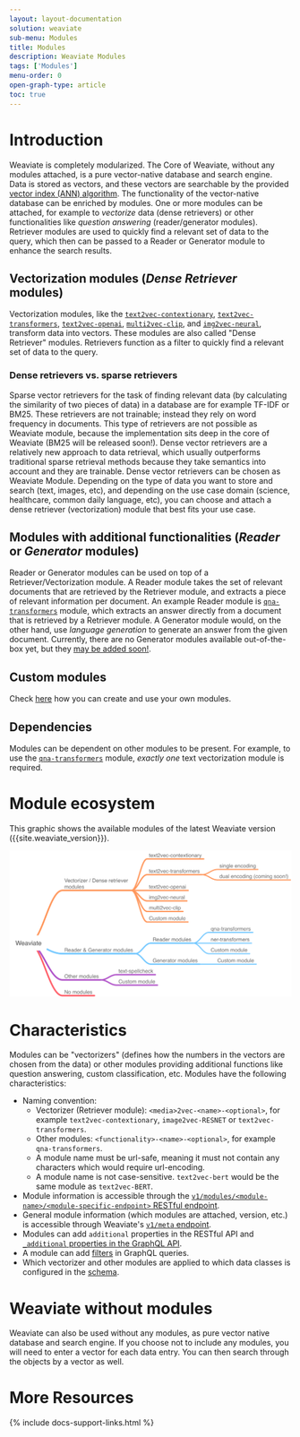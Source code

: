```yaml
---
layout: layout-documentation
solution: weaviate
sub-menu: Modules
title: Modules
description: Weaviate Modules
tags: ['Modules']
menu-order: 0
open-graph-type: article
toc: true
---
```


# Introduction

Weaviate is completely modularized. The Core of Weaviate, without any modules attached, is a pure vector-native database and search engine. Data is stored as vectors, and these vectors are searchable by the provided [vector index (ANN) algorithm](../vector-index-plugins/index.html). The functionality of the vector-native database can be enriched by modules. One or more modules can be attached, for example to *vectorize* data (dense retrievers) or other functionalities like *question answering* (reader/generator modules). Retriever modules are used to quickly find a relevant set of data to the query, which then can be passed to a Reader or Generator module to enhance the search results.

## Vectorization modules (*Dense Retriever* modules)

Vectorization modules, like the [`text2vec-contextionary`](../retriever-vectorizer-modules/text2vec-contextionary.html), [`text2vec-transformers`](../retriever-vectorizer-modules/text2vec-transformers.html), [`text2vec-openai`](../retriever-vectorizer-modules/text2vec-openai.html), [`multi2vec-clip`](../retriever-vectorizer-modules/multi2vec-clip.html), and [`img2vec-neural`](../retriever-vectorizer-modules/img2vec-neural.html), transform data into vectors. These modules are also called "Dense Retriever" modules. Retrievers function as a filter to quickly find a relevant set of data to the query.

### Dense retrievers vs. sparse retrievers
Sparse vector retrievers for the task of finding relevant data (by calculating the similarity of two pieces of data) in a database are for example TF-IDF or BM25. These retrievers are not trainable; instead they rely on word frequency in documents. This type of retrievers are not possible as Weaviate module, because the implementation sits deep in the core of Weaviate (BM25 will be released soon!). 
Dense vector retrievers are a relatively new approach to data retrieval, which usually outperforms traditional sparse retrieval methods because they take semantics into account and they are trainable. Dense vector retrievers can be chosen as Weaviate Module. Depending on the type of data you want to store and search (text, images, etc), and depending on the use case domain (science, healthcare, common daily language, etc), you can choose and attach a dense retriever (vectorization) module that best fits your use case.

## Modules with additional functionalities (*Reader* or *Generator* modules)

Reader or Generator modules can be used on top of a Retriever/Vectorization module. A Reader module takes the set of relevant documents that are retrieved by the Retriever module, and extracts a piece of relevant information per document. An example Reader module is [`qna-transformers`](./qna-transformers.html) module, which extracts an answer directly from a document that is retrieved by a Retriever module. A Generator module would, on the other hand, use *language generation* to generate an answer from the given document. Currently, there are no Generator modules available out-of-the-box yet, but they [may be added soon!](https://github.com/semi-technologies/weaviate/issues/1831). 

## Custom modules

Check [here](./custom-modules.html) how you can create and use your own modules.

## Dependencies

Modules can be dependent on other modules to be present. For example, to use the [`qna-transformers`](./qna-transformers.html) module, *exactly one* text vectorization module is required.

# Module ecosystem

This graphic shows the available modules of the latest Weaviate version ({{site.weaviate_version}}). 

![Weaviate module ecosystem](/img/weaviate-modules.png "Weaviate module ecosystem")

# Characteristics

Modules can be "vectorizers" (defines how the numbers in the vectors are chosen from the data) or other modules providing additional functions like question answering, custom classification, etc. Modules have the following characteristics:
- Naming convention: 
  - Vectorizer (Retriever module): `<media>2vec-<name>-<optional>`, for example `text2vec-contextionary`, `image2vec-RESNET` or `text2vec-transformers`.
  - Other modules: `<functionality>-<name>-<optional>`, for example `qna-transformers`. 
  - A module name must be url-safe, meaning it must not contain any characters which would require url-encoding.
  - A module name is not case-sensitive. `text2vec-bert` would be the same module as `text2vec-BERT`.
- Module information is accessible through the [`v1/modules/<module-name>/<module-specific-endpoint>` RESTful endpoint](../restful-api-references/modules.html).
- General module information (which modules are attached, version, etc.) is accessible through Weaviate's [`v1/meta` endpoint](../restful-api-references/meta.html).
- Modules can add `additional` properties in the RESTful API and [`_additional` properties in the GraphQL API](../graphql-references/additional-properties.html).
- A module can add [filters](../graphql-references/filters.html) in GraphQL queries.
- Which vectorizer and other modules are applied to which data classes is configured in the [schema](../data-schema/schema-configuration.html#vectorizer).

# Weaviate without modules

Weaviate can also be used without any modules, as pure vector native database and search engine. If you choose not to include any modules, you will need to enter a vector for each data entry. You can then search through the objects by a vector as well. 

# More Resources

{% include docs-support-links.html %}